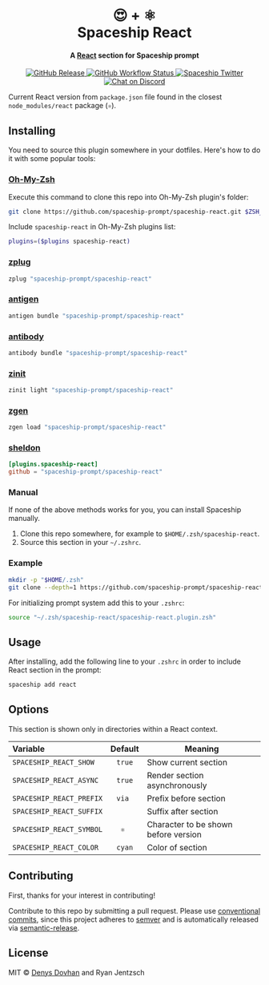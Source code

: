 <h1 align="center">
  😍 + ⚛
  <br>Spaceship React<br>
</h1>

<h4 align="center">
  A <a href="https://reactjs.org" target="_blank">React</a> section for Spaceship prompt
</h4>

<p align="center">
  <a href="https://github.com/spaceship-prompt/spaceship-react/releases">
    <img src="https://img.shields.io/github/v/release/spaceship-prompt/spaceship-react.svg?style=flat-square"
      alt="GitHub Release" />
  </a>

  <a href="https://github.com/spaceship-prompt/spaceship-react/actions">
    <img src="https://img.shields.io/github/actions/workflow/status/spaceship-prompt/spaceship-gradle/ci.yaml?style=flat-square"
      alt="GitHub Workflow Status" />
  </a>

  <a href="https://twitter.com/SpaceshipPrompt">
    <img src="https://img.shields.io/badge/twitter-%40SpaceshipPrompt-00ACEE.svg?style=flat-square"
      alt="Spaceship Twitter" />
  </a>

  <a href="https://discord.gg/NTQWz8Dyt9">
    <img
      src="https://img.shields.io/discord/859409950999707668?label=discord&logoColor=white&style=flat-square"
      alt="Chat on Discord"
    />
  </a>
</p>

Current React version from `package.json` file found in the closest `node_modules/react` package (`⚛`).

## Installing

You need to source this plugin somewhere in your dotfiles. Here's how to do it with some popular tools:

### [Oh-My-Zsh]

Execute this command to clone this repo into Oh-My-Zsh plugin's folder:

```zsh
git clone https://github.com/spaceship-prompt/spaceship-react.git $ZSH_CUSTOM/plugins/spaceship-react
```

Include `spaceship-react` in Oh-My-Zsh plugins list:

```zsh
plugins=($plugins spaceship-react)
```

### [zplug]

```zsh
zplug "spaceship-prompt/spaceship-react"
```

### [antigen]

```zsh
antigen bundle "spaceship-prompt/spaceship-react"
```

### [antibody]

```zsh
antibody bundle "spaceship-prompt/spaceship-react"
```

### [zinit]

```zsh
zinit light "spaceship-prompt/spaceship-react"
```

### [zgen]

```zsh
zgen load "spaceship-prompt/spaceship-react"
```

### [sheldon]

```toml
[plugins.spaceship-react]
github = "spaceship-prompt/spaceship-react"
```

### Manual

If none of the above methods works for you, you can install Spaceship manually.

1. Clone this repo somewhere, for example to `$HOME/.zsh/spaceship-react`.
2. Source this section in your `~/.zshrc`.

### Example

```zsh
mkdir -p "$HOME/.zsh"
git clone --depth=1 https://github.com/spaceship-prompt/spaceship-react.git "$HOME/.zsh/spaceship-react"
```

For initializing prompt system add this to your `.zshrc`:

```zsh title=".zshrc"
source "~/.zsh/spaceship-react/spaceship-react.plugin.zsh"
```

## Usage

After installing, add the following line to your `.zshrc` in order to include React section in the prompt:

```zsh
spaceship add react
```

## Options

This section is shown only in directories within a React context.

| Variable                 |  Default  | Meaning                              |
| :----------------------- | :-------: | ------------------------------------ |
| `SPACESHIP_REACT_SHOW`   |   `true`  | Show current section                 |
| `SPACESHIP_REACT_ASYNC`  |   `true`  | Render section asynchronously        |
| `SPACESHIP_REACT_PREFIX` |   `via `  | Prefix before section                |
| `SPACESHIP_REACT_SUFFIX` |    ` `    | Suffix after section                 |
| `SPACESHIP_REACT_SYMBOL` |    `⚛ `   | Character to be shown before version |
| `SPACESHIP_REACT_COLOR`  |   `cyan`  | Color of section                     |

## Contributing

First, thanks for your interest in contributing!

Contribute to this repo by submitting a pull request. Please use [conventional commits](https://www.conventionalcommits.org/), since this project adheres to [semver](https://semver.org/) and is automatically released via [semantic-release](https://github.com/semantic-release/semantic-release).

## License

MIT © [Denys Dovhan](http://denysdovhan.com) and Ryan Jentzsch

<!-- References -->

[Oh-My-Zsh]: https://ohmyz.sh/
[zplug]: https://github.com/zplug/zplug
[antigen]: https://antigen.sharats.me/
[antibody]: https://getantibody.github.io/
[zinit]: https://github.com/zdharma/zinit
[zgen]: https://github.com/tarjoilija/zgen
[sheldon]: https://sheldon.cli.rs/
